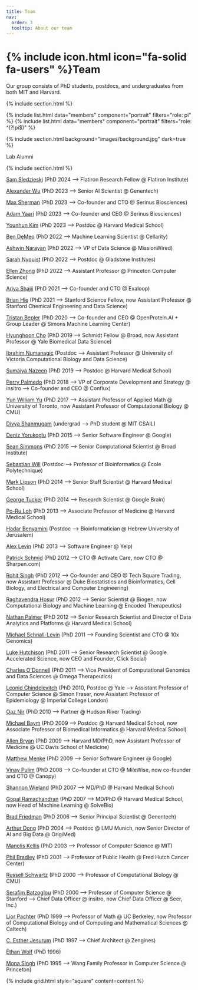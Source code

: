 ```yaml
---
title: Team
nav:
  order: 3
  tooltip: About our team
---
```


# {% include icon.html icon="fa-solid fa-users" %}Team

Our group consists of PhD students, postdocs, and undergraduates from both MIT and Harvard.

{% include section.html %}

{% include list.html data="members" component="portrait" filters="role: pi" %}
{% include list.html data="members" component="portrait" filters="role: ^(?!pi$)" %}

{% include section.html background="images/background.jpg" dark=true %}

Lab Alumni

{% include section.html %}

[Sam Sledzieski](https://samsl.io/) (PhD 2024 --> Flatiron Research Fellow @ Flatiron Institute)

[Alexander Wu](https://alexw16.github.io/) (PhD 2023 --> Senior AI Scientist @ Genentech)

[Max Sherman](https://www.mit.edu/~maxas/profile.html) (PhD 2023 --> Co-founder and CTO @ Serinus Biosciences)

[Adam Yaari]() (PhD 2023 --> Co-founder and CEO @ Serinus Biosciences)

[Younhun Kim](https://math.mit.edu/~younhun/) (PhD 2023 --> Postdoc @ Harvard Medical School)

[Ben DeMeo]() (PhD 2022 --> Machine Learning Scientist @ Cellarity)

[Ashwin Narayan]() (PhD 2022 --> VP of Data Science @ MissionWired)

[Sarah Nyquist](https://snyquist2.github.io/) (PhD 2022 --> Postdoc @ Gladstone Institutes)

[Ellen Zhong](https://www.cs.princeton.edu/~zhonge/) (PhD 2022 --> Assistant Professor @ Princeton Computer Science)

[Ariya Shajii](https://ars.me/) (PhD 2021 --> Co-founder and CTO @ Exaloop)

[Brian Hie](https://brianhie.com/) (PhD 2021 --> Stanford Science Fellow, now Assistant Professor @ Stanford Chemical Engineering and Data Science)

[Tristan Bepler]() (PhD 2020 --> Co-founder and CEO @ OpenProtein.AI + Group Leader @ Simons Machine Learning Center)

[Hyunghoon Cho](https://hhcho.com) (PhD 2019 --> Schmidt Fellow @ Broad, now Assistant Professor @ Yale Biomedical Data Science)

[Ibrahim Numanagic]() (Postdoc --> Assistant Professor @ University of Victoria Computational Biology and Data Science)

[Sumaiya Nazeen](https://nazeen.csail.mit.edu/) (PhD 2019 --> Postdoc @ Harvard Medical School)

[Perry Palmedo]() (PhD 2018 --> VP of Corporate Development and Strategy @ insitro --> Co-founder and CEO @ Conflux)

[Yun William Yu](https://yunwilliamyu.net/content/pages/research-group.html) (PhD 2017 --> Assistant Professor of Applied Math @ University of Toronto, now Assistant Professor of Computational Biology @ CMU)

[Divya Shanmugam](https://dmshanmugam.github.io/) (undergrad --> PhD student @ MIT CSAIL)

[Deniz Yorukoglu]() (PhD 2015 --> Senior Software Engineer @ Google)

[Sean Simmons](https://people.csail.mit.edu/seanken/) (PhD 2015 --> Senior Computational Scientist @ Broad Institute)

[Sebastian Will]() (Postdoc --> Professor of Bioinformatics @ École Polytechnique)

[Mark Lipson]() (PhD 2014 --> Senior Staff Scientist @ Harvard Medical School)

[George Tucker](https://sites.google.com/view/gjt) (PhD 2014 --> Research Scientist @ Google Brain)

[Po-Ru Loh](https://www.poru.org/) (PhD 2013 --> Associate Professor of Medicine @ Harvard Medical School)

[Hadar Benyamini]() (Postdoc --> Bioinformatician @ Hebrew University of Jerusalem)

[Alex Levin]() (PhD 2013 --> Software Engineer @ Yelp)

[Patrick Schmid]() (PhD 2012 --> CTO @ Activate Care, now CTO @ Sharpen.com)

[Rohit Singh](https://biostat.duke.edu/profile/rohit-singh) (PhD 2012 --> Co-founder and CEO @ Tech Square Trading, now Assistant Professor @ Duke Biostatistics and Bioinformatics, Cell Biology, and Electrical and Computer Engineering)

[Raghavendra Hosur]() (PhD 2012 --> Senior Scientist @ Biogen, now Computational Biology and Machine Learning @ Encoded Therapeutics)

[Nathan Palmer]() (PhD 2012 --> Senior Research Scientist and Director of Data Analytics and Platforms @ Harvard Medical School)

[Michael Schnall-Levin](https://www.10xgenomics.com/company/team/michael-schnall-levin) (PhD 2011 --> Founding Scientist and CTO @ 10x Genomics)

[Luke Hutchison]() (PhD 2011 --> Senior Research Scientist @ Google Accelerated Science, now CEO and Founder, Click Social)

[Charles O'Donnell]() (PhD 2011 --> Vice President of Computational Genomics and Data Sciences @ Omega Therapeutics)

[Leonid Chindelevitch](https://profiles.imperial.ac.uk/l.chindelevitch) (PhD 2010, Postdoc @ Yale --> Assistant Professor of Computer Science @ Simon Fraser, now Assistant Professor of Epidemiology @ Imperial College London)

[Oaz Nir]() (PhD 2010 --> Partner @ Hudson River Trading)

[Michael Baym](https://baymlab.hms.harvard.edu/) (PhD 2009 --> Postdoc @ Harvard Medical School, now Associate Professor of Biomedical Informatics @ Harvard Medical School)

[Allen Bryan]() (PhD 2009 --> Harvard MD/PhD, now Assistant Professor of Medicine @ UC Davis School of Medicine)

[Matthew Menke]() (PhD 2009 --> Senior Software Engineer @ Google)

[Vinay Pulim]() (PhD 2008 --> Co-founder at CTO @ MileWise, now co-founder and CTO @ Canopy)

[Shannon Wieland]() (PhD 2007 --> MD/PhD @ Harvard Medical School)

[Gopal Ramachandran]() (PhD 2007 --> MD/PhD @ Harvard Medical School, now Head of Machine Learning @ SolveBio)

[Brad Friedman](https://www.gene.com/scientists/our-scientists/brad-friedman) (PhD 2006 --> Senior Principal Scientist @ Genentech)

[Arthur Dong]() (PhD 2004 --> Postdoc @ LMU Munich, now Senior Director of AI and Big Data @ OrigiMed)

[Manolis Kellis](https://web.mit.edu/manoli/) (PhD 2003 --> Professor of Computer Science @ MIT)

[Phil Bradley](https://www.fredhutch.org/en/faculty-lab-directory/bradley-phil.html) (PhD 2001 --> Professor of Public Health @ Fred Hutch Cancer Center)

[Russell Schwartz](https://www.cmu.edu/bio/people/faculty/schwartz.html) (PhD 2000 --> Professor of Computational Biology @ CMU)

[Serafim Batzoglou]() (PhD 2000 --> Professor of Computer Science @ Stanford --> Chief Data Officer @ insitro, now Chief Data Officer @ Seer, Inc.)

[Lior Pachter](https://www.bbe.caltech.edu/people/lior-s-pachter) (PhD 1999 --> Professor of Math @ UC Berkeley, now Professor of Computational Biology and of Computing and Mathematical Sciences @ Caltech)

[C. Esther Jesurum]() (PhD 1997 --> Chief Architect @ Zengines)

[Ethan Wolf]() (PhD 1996)

[Mona Singh](https://www.cs.princeton.edu/people/profile/mona) (PhD 1995 --> Wang Family Professor in Computer Science @ Princeton)









<!-- {% capture content %}

{% include figure.html image="images/photo.jpg" %}
{% include figure.html image="images/photo.jpg" %}
{% include figure.html image="images/photo.jpg" %}

{% endcapture %} -->

{% include grid.html style="square" content=content %}
